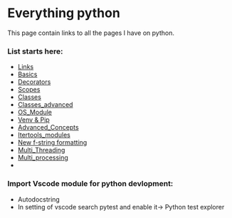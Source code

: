 # Everything python

This page contain links to all the pages I have on python.

### List starts here:

* [Links](./links.md)
* [Basics](./basic.md)
* [Decorators](./decorators.md)
* [Scopes](./scopes.md)
* [Classes](./classes.md)
* [Classes_advanced](./classes_advanced.md)
* [OS_Module](./osModule.md)
* [Venv & Pip](./virtualenv_and_pip.md)
* [Advanced_Concepts](./advanced_stuff.md)
* [Itertools_modules](./itertools.md)
* [New f-string formatting](https://realpython.com/python-f-strings/)
* [Multi_Threading](./multithreading.md)
* [Multi_processing](./multiproc.md)
*
   
### Import Vscode module for python devlopment:   

* Autodocstring   
* In setting of vscode search pytest and enable it-> Python test explorer   
